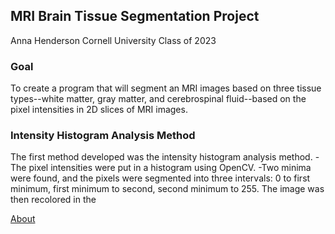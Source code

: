 ## MRI Brain Tissue Segmentation Project
Anna Henderson
Cornell University
Class of 2023

### Goal
To create a program that will segment an MRI images based on three tissue types--white matter, gray matter, and cerebrospinal fluid--based on the pixel intensities in 2D slices of MRI images.

### Intensity Histogram Analysis Method
The first method developed was the intensity histogram analysis method.
-The pixel intensities were put in a histogram using OpenCV.
    -Two minima were found, and the pixels were segmented into three intervals: 0 to first minimum, first minimum to second, second minimum to 255. The image was then recolored in the

[About](./AboutTheProject.md)
